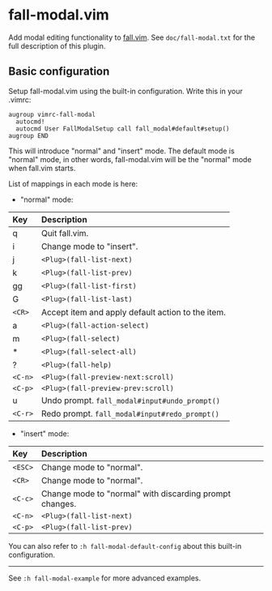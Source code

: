 # fall-modal.vim

Add modal editing functionality to [fall.vim](https://github.com/vim-fall/fall.vim).
See `doc/fall-modal.txt` for the full description of this plugin.

## Basic configuration

Setup fall-modal.vim using the built-in configuration.  Write this in your .vimrc:

```vim
augroup vimrc-fall-modal
  autocmd!
  autocmd User FallModalSetup call fall_modal#default#setup()
augroup END
```

This will introduce "normal" and "insert" mode.
The default mode is "normal" mode, in other words, fall-modal.vim will be the "normal" mode when fall.vim starts.

List of mappings in each mode is here:

- "normal" mode:

| Key     | Description |
|:--------|:------------|
| q       | Quit fall.vim. |
| i       | Change mode to "insert". |
| j       | `<Plug>(fall-list-next)` |
| k       | `<Plug>(fall-list-prev)` |
| gg      | `<Plug>(fall-list-first)` |
| G       | `<Plug>(fall-list-last)` |
| `<CR>`  | Accept item and apply default action to the item. |
| a       | `<Plug>(fall-action-select)` |
| m       | `<Plug>(fall-select)` |
| *       | `<Plug>(fall-select-all)` |
| ?       | `<Plug>(fall-help)` |
| `<C-n>` | `<Plug>(fall-preview-next:scroll)` |
| `<C-p>` | `<Plug>(fall-preview-prev:scroll)` |
| u       | Undo prompt.  `fall_modal#input#undo_prompt()` |
| `<C-r>` | Redo prompt.  `fall_modal#input#redo_prompt()` |

- "insert" mode:

| Key     | Description |
|:--------|:------------|
| `<ESC>` | Change mode to "normal". |
| `<CR>`  | Change mode to "normal". |
| `<C-c>` | Change mode to "normal" with discarding prompt changes. |
| `<C-n>` | `<Plug>(fall-list-next)` |
| `<C-p>` | `<Plug>(fall-list-prev)` |

You can also refer to `:h fall-modal-default-config` about this built-in configuration.

---
See `:h fall-modal-example` for more advanced examples.
